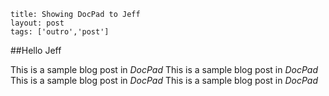 ```
title: Showing DocPad to Jeff
layout: post
tags: ['outro','post']
```

##Hello Jeff

This is a sample blog post in _DocPad_
This is a sample blog post in _DocPad_
This is a sample blog post in _DocPad_
This is a sample blog post in _DocPad_

